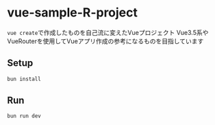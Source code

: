 # vue-sample-R-project

`vue create`で作成したものを自己流に変えたVueプロジェクト
Vue3.5系やVueRouterを使用してVueアプリ作成の参考になるものを目指しています

## Setup

```sh
bun install
```

## Run

```sh
bun run dev
```
